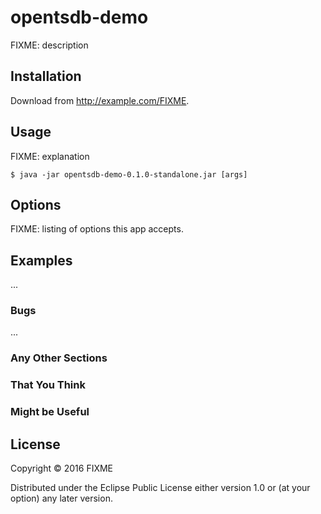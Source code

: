 # opentsdb-demo

FIXME: description

## Installation

Download from http://example.com/FIXME.

## Usage

FIXME: explanation

    $ java -jar opentsdb-demo-0.1.0-standalone.jar [args]

## Options

FIXME: listing of options this app accepts.

## Examples

...

### Bugs

...

### Any Other Sections
### That You Think
### Might be Useful

## License

Copyright © 2016 FIXME

Distributed under the Eclipse Public License either version 1.0 or (at
your option) any later version.
